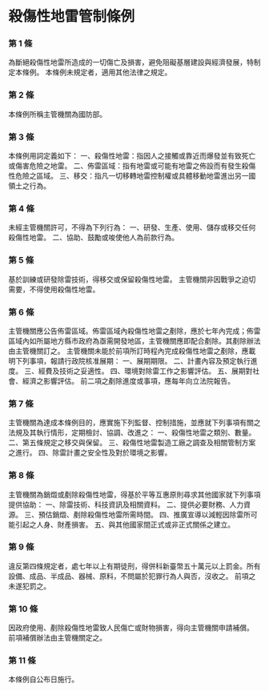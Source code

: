 # 殺傷性地雷管制條例

### 第 1 條

為斷絕殺傷性地雷所造成的一切傷亡及損害，避免阻礙基層建設與經濟發展，特制定本條例。
本條例未規定者，適用其他法律之規定。

### 第 2 條

本條例所稱主管機關為國防部。

### 第 3 條

本條例用詞定義如下：
一、殺傷性地雷：指因人之接觸或靠近而爆發並有致死亡或傷害危險之地雷。
二、佈雷區域：指有地雷或可能有地雷之佈設而有發生殺傷性危險之區域。
三、移交：指凡一切移轉地雷控制權或具體移動地雷進出另一國領土之行為。

### 第 4 條

未經主管機關許可，不得為下列行為：
一、研發、生產、使用、儲存或移交任何殺傷性地雷。
二、協助、鼓勵或唆使他人為前款行為。

### 第 5 條

基於訓練或研發除雷技術，得移交或保留殺傷性地雷。
主管機關非因戰爭之迫切需要，不得使用殺傷性地雷。

### 第 6 條

主管機關應公告佈雷區域。佈雷區域內殺傷性地雷之剷除，應於七年內完成；佈雷區域內如所屬地方縣市政府為亟需開發地區，主管機關應即配合剷除。其剷除辦法由主管機關訂之。
主管機關未能於前項所訂時程內完成殺傷性地雷之剷除，應載明下列事項，報請行政院核准展期：
一、展期期限。
二、計畫內容及預定執行進度。
三、經費及技術之妥適性。
四、環境對除雷工作之影響評估。
五、展期對社會、經濟之影響評估。
前二項之剷除進度或事項，應每年向立法院報告。

### 第 7 條

主管機關為達成本條例目的，應實施下列監督、控制措施，並應就下列事項有關之法規及其執行情形，定期檢討、協調、改進之：
一、殺傷性地雷之類別、數量。
二、第五條規定之移交與保留。
三、殺傷性地雷製造工廠之調查及相關管制方案之進行。
四、除雷計畫之安全性及對於環境之影響。

### 第 8 條

主管機關為銷燬或剷除殺傷性地雷，得基於平等互惠原則尋求其他國家就下列事項提供協助：
一、除雷技術、科技資訊及相關資料。
二、提供必要財務、人力資源。
三、預估銷燬、剷除殺傷性地雷所需時間。
四、推廣宣導以減輕因除雷所可能引起之人身、財產損害。
五、與其他國家間正式或非正式關係之建立。

### 第 9 條

違反第四條規定者，處七年以上有期徒刑，得併科新臺幣五十萬元以上罰金。所有設備、成品、半成品、器械、原料，不問屬於犯罪行為人與否，沒收之。
前項之未遂犯罰之。

### 第 10 條

因政府使用、剷除殺傷性地雷致人民傷亡或財物損害，得向主管機關申請補償。
前項補償辦法由主管機關定之。

### 第 11 條

本條例自公布日施行。
